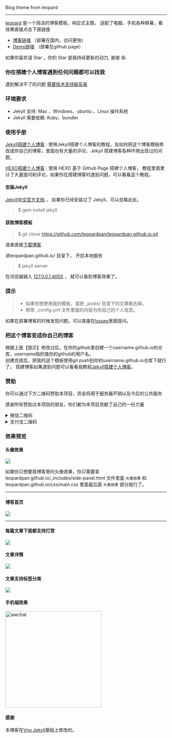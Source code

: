 Blog theme from leopard

---

[leopard](http://leopardpan.cn) 是一个简洁的博客模板，响应式主题， 适配了电脑、手机各种屏幕，看效果直接点击下面链接
 
 * [博客链接](http://leopardpan.cn) （部署在国内，访问更快）         
 * [Demo链接](http://leopardpan.github.io/) （部署在github page）         

如果你喜欢请 Star ，你的 Star 是我持续更新的动力, 谢谢 😄.
 
### 你在搭建个人博客遇到任何问题都可以找我

遇到解决不了的问题 [需要技术支持联系我](http://leopardpan.cn/support/)


### 环境要求

* Jekyll 支持: Mac 、Windows、ubuntu 、Linux 操作系统                     
* Jekyll 需要依赖: Ruby、bundler

### 使用手册

[Jekyll搭建个人博客](http://leopardpan.cn/2016/10/jekyll_tutorials1/)  :  使用Jekyll搭建个人博客的教程，及如何把这个博客模板修改成你自己的博客，里面也有大量的评论、Jekyll 搭建博客各种环境出现过的问题。

[HEXO搭建个人博客](http://leopardpan.cn/2015/08/HEXO%E6%90%AD%E5%BB%BA%E4%B8%AA%E4%BA%BA%E5%8D%9A%E5%AE%A2/) : 使用 HEXO 基于 Github Page 搭建个人博客， 教程里面累计了大量提问和评论，如果你在搭建博客时遇到问题，可以看看这个教程。 


#### 安装Jekyll

[Jekyll中文官方文档](http://jekyll.bootcss.com/) ， 如果你已经安装过了 Jekyll，可以忽略此处。

> $ gem install jekyll

#### 获取博客模板

> $ git clone https://github.com/leopardpan/leopardpan.github.io.git

或者直接[下载博客](https://github.com/leopardpan/leopardpan.github.io/archive/master.zip)   

进leopardpan.github.io/ 目录下， 开启本地服务 

> $ jekyll server

在浏览器输入 [127.0.0.1:4000](127.0.0.1:4000) ， 就可以看到博客效果了。


### 提示

>* 如果你想使用我的模板，请把 _posts/ 目录下的文章都去掉。
>* 修改 _config.yml 文件里面的内容为你自己的个人信息。

如果在部署博客的时候发现问题，可以直接在[Issues](https://github.com/leopardpan/leopardpan.github.io/issues)里面提问。        


### 把这个博客变成你自己的博客

根据上面【提示】修改过后，在你的github里创建一个username.github.io的仓库，username指的值你的github的用户名。      
创建完成后，把我的这个模板使用git push到你的username.github.io仓库下就行了。
搭建博客如果遇到问题可以看看我教程[Jekyll搭建个人博客](http://leopardpan.cn/2016/10/jekyll_tutorials1/)。


### 赞助

你可以通过下方二维码赞助本项目，资金将用于服务器开销以及今后的公共服务

感谢所有赞助过本项目的朋友，你们都为本项目贡献了自己的一份力量

<details>

<summary>微信二维码</summary>
<img width="300" src="http://leopardpan.github.io/images/payimg/weipayimg.jpg" alt="wechat">
</details>

<details>

<summary>支付宝二维码</summary>
<img width="300" src="http://leopardpan.github.io/images/payimg/alipayim.jpg" alt="alipay">
</details>


### 效果预览

#### 头像效果

![](http://leopardpan.github.io/images/readme/icon.gif)

如果你只想要我博客里的头像效果，你只需要拿 leopardpan.github.io/_includes/side-panel.html 文件里面 `头像效果` 和 leopardpan.github.io/css/main.css 里面最后面 `头像效果` 部分就行了。


***

#### 博客首页   

![](http://leopardpan.github.io//images/readme/img4.png)   

***  

#### 每篇文章下面都支持打赏   

![](http://leopardpan.github.io/images/readme/img3.png)

#### 文章详情   

![](http://leopardpan.github.io/images/readme/img1.png)


#### 文章支持标签分类 

![](http://leopardpan.github.io/images/readme/img2.png)

#### 手机端效果

<img width="300" src="http://leopardpan.github.io/images/readme/img5.png" alt="wechat">

#### 感谢   

本博客在[Vno Jekyll](https://github.com/onevcat/vno-jekyll)基础上修改的。  
